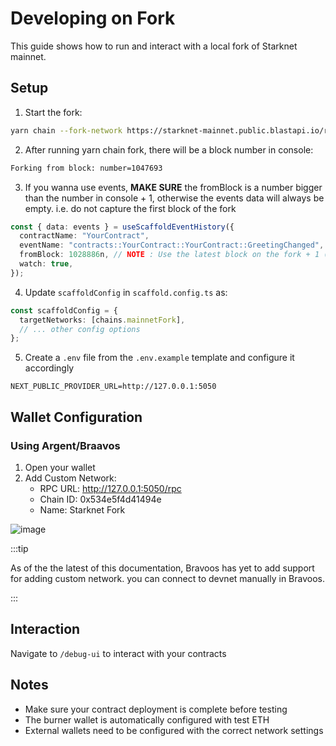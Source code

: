 # Developing on Fork

This guide shows how to run and interact with a local fork of Starknet mainnet.

## Setup

1. Start the fork:

```bash
yarn chain --fork-network https://starknet-mainnet.public.blastapi.io/rpc/v0_7
```

2. After running yarn chain fork, there will be a block number in console:

```bash
Forking from block: number=1047693
```

3. If you wanna use events, **MAKE SURE** the fromBlock is a number bigger than the number in console + 1, otherwise the events data will always be empty. i.e. do not capture the first block of the fork

```typescript
const { data: events } = useScaffoldEventHistory({
  contractName: "YourContract",
  eventName: "contracts::YourContract::YourContract::GreetingChanged",
  fromBlock: 1028886n, // NOTE : Use the latest block on the fork + 1 ( see the logs in the console)
  watch: true,
});
```

4. Update `scaffoldConfig` in `scaffold.config.ts` as:

```typescript
const scaffoldConfig = {
  targetNetworks: [chains.mainnetFork],
  // ... other config options
};
```

5. Create a `.env` file from the `.env.example` template and configure it accordingly

```
NEXT_PUBLIC_PROVIDER_URL=http://127.0.0.1:5050
```

## Wallet Configuration

### Using Argent/Braavos

1. Open your wallet
2. Add Custom Network:
   - RPC URL: http://127.0.0.1:5050/rpc
   - Chain ID: 0x534e5f4d41494e
   - Name: Starknet Fork

![image](/img/argent_fork_setup.png)

:::tip

As of the the latest of this documentation, Bravoos has yet to add support for adding custom network. you can connect to devnet manually in Bravoos.

:::

## Interaction

Navigate to `/debug-ui` to interact with your contracts

## Notes

- Make sure your contract deployment is complete before testing
- The burner wallet is automatically configured with test ETH
- External wallets need to be configured with the correct network settings
